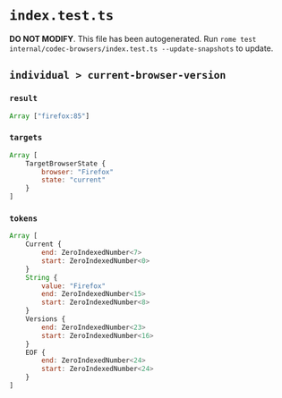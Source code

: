 # `index.test.ts`

**DO NOT MODIFY**. This file has been autogenerated. Run `rome test internal/codec-browsers/index.test.ts --update-snapshots` to update.

## `individual > current-browser-version`

### `result`

```javascript
Array ["firefox:85"]
```

### `targets`

```javascript
Array [
	TargetBrowserState {
		browser: "Firefox"
		state: "current"
	}
]
```

### `tokens`

```javascript
Array [
	Current {
		end: ZeroIndexedNumber<7>
		start: ZeroIndexedNumber<0>
	}
	String {
		value: "Firefox"
		end: ZeroIndexedNumber<15>
		start: ZeroIndexedNumber<8>
	}
	Versions {
		end: ZeroIndexedNumber<23>
		start: ZeroIndexedNumber<16>
	}
	EOF {
		end: ZeroIndexedNumber<24>
		start: ZeroIndexedNumber<24>
	}
]
```
